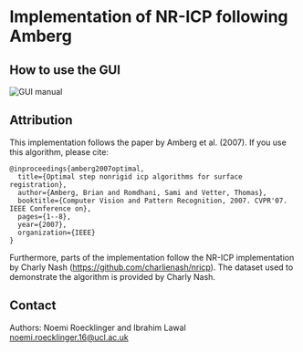 # Implementation of NR-ICP following Amberg 

## How to use the GUI 

![GUI manual](/images/logo.png)

## Attribution

This implementation follows the paper by Amberg et al. (2007). If you use this algorithm, please cite: 

```
@inproceedings{amberg2007optimal,
  title={Optimal step nonrigid icp algorithms for surface registration},
  author={Amberg, Brian and Romdhani, Sami and Vetter, Thomas},
  booktitle={Computer Vision and Pattern Recognition, 2007. CVPR'07. IEEE Conference on},
  pages={1--8},
  year={2007},
  organization={IEEE}
}
```

Furthermore, parts of the implementation follow the NR-ICP implementation by Charly Nash (https://github.com/charlienash/nricp). 
The dataset used to demonstrate the algorithm is provided by Charly Nash. 

## Contact
Authors: 
Noemi Roecklinger and Ibrahim Lawal
noemi.roecklinger.16@ucl.ac.uk
